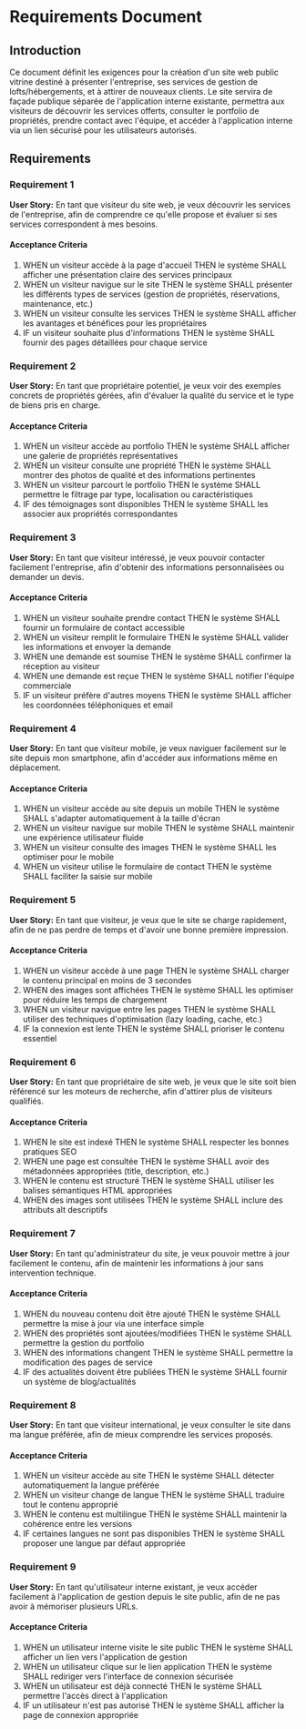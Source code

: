 # Requirements Document

## Introduction

Ce document définit les exigences pour la création d'un site web public vitrine destiné à présenter l'entreprise, ses services de gestion de lofts/hébergements, et à attirer de nouveaux clients. Le site servira de façade publique séparée de l'application interne existante, permettra aux visiteurs de découvrir les services offerts, consulter le portfolio de propriétés, prendre contact avec l'équipe, et accéder à l'application interne via un lien sécurisé pour les utilisateurs autorisés.

## Requirements

### Requirement 1

**User Story:** En tant que visiteur du site web, je veux découvrir les services de l'entreprise, afin de comprendre ce qu'elle propose et évaluer si ses services correspondent à mes besoins.

#### Acceptance Criteria

1. WHEN un visiteur accède à la page d'accueil THEN le système SHALL afficher une présentation claire des services principaux
2. WHEN un visiteur navigue sur le site THEN le système SHALL présenter les différents types de services (gestion de propriétés, réservations, maintenance, etc.)
3. WHEN un visiteur consulte les services THEN le système SHALL afficher les avantages et bénéfices pour les propriétaires
4. IF un visiteur souhaite plus d'informations THEN le système SHALL fournir des pages détaillées pour chaque service

### Requirement 2

**User Story:** En tant que propriétaire potentiel, je veux voir des exemples concrets de propriétés gérées, afin d'évaluer la qualité du service et le type de biens pris en charge.

#### Acceptance Criteria

1. WHEN un visiteur accède au portfolio THEN le système SHALL afficher une galerie de propriétés représentatives
2. WHEN un visiteur consulte une propriété THEN le système SHALL montrer des photos de qualité et des informations pertinentes
3. WHEN un visiteur parcourt le portfolio THEN le système SHALL permettre le filtrage par type, localisation ou caractéristiques
4. IF des témoignages sont disponibles THEN le système SHALL les associer aux propriétés correspondantes

### Requirement 3

**User Story:** En tant que visiteur intéressé, je veux pouvoir contacter facilement l'entreprise, afin d'obtenir des informations personnalisées ou demander un devis.

#### Acceptance Criteria

1. WHEN un visiteur souhaite prendre contact THEN le système SHALL fournir un formulaire de contact accessible
2. WHEN un visiteur remplit le formulaire THEN le système SHALL valider les informations et envoyer la demande
3. WHEN une demande est soumise THEN le système SHALL confirmer la réception au visiteur
4. WHEN une demande est reçue THEN le système SHALL notifier l'équipe commerciale
5. IF un visiteur préfère d'autres moyens THEN le système SHALL afficher les coordonnées téléphoniques et email

### Requirement 4

**User Story:** En tant que visiteur mobile, je veux naviguer facilement sur le site depuis mon smartphone, afin d'accéder aux informations même en déplacement.

#### Acceptance Criteria

1. WHEN un visiteur accède au site depuis un mobile THEN le système SHALL s'adapter automatiquement à la taille d'écran
2. WHEN un visiteur navigue sur mobile THEN le système SHALL maintenir une expérience utilisateur fluide
3. WHEN un visiteur consulte des images THEN le système SHALL les optimiser pour le mobile
4. WHEN un visiteur utilise le formulaire de contact THEN le système SHALL faciliter la saisie sur mobile

### Requirement 5

**User Story:** En tant que visiteur, je veux que le site se charge rapidement, afin de ne pas perdre de temps et d'avoir une bonne première impression.

#### Acceptance Criteria

1. WHEN un visiteur accède à une page THEN le système SHALL charger le contenu principal en moins de 3 secondes
2. WHEN des images sont affichées THEN le système SHALL les optimiser pour réduire les temps de chargement
3. WHEN un visiteur navigue entre les pages THEN le système SHALL utiliser des techniques d'optimisation (lazy loading, cache, etc.)
4. IF la connexion est lente THEN le système SHALL prioriser le contenu essentiel

### Requirement 6

**User Story:** En tant que propriétaire de site web, je veux que le site soit bien référencé sur les moteurs de recherche, afin d'attirer plus de visiteurs qualifiés.

#### Acceptance Criteria

1. WHEN le site est indexé THEN le système SHALL respecter les bonnes pratiques SEO
2. WHEN une page est consultée THEN le système SHALL avoir des métadonnées appropriées (title, description, etc.)
3. WHEN le contenu est structuré THEN le système SHALL utiliser les balises sémantiques HTML appropriées
4. WHEN des images sont utilisées THEN le système SHALL inclure des attributs alt descriptifs

### Requirement 7

**User Story:** En tant qu'administrateur du site, je veux pouvoir mettre à jour facilement le contenu, afin de maintenir les informations à jour sans intervention technique.

#### Acceptance Criteria

1. WHEN du nouveau contenu doit être ajouté THEN le système SHALL permettre la mise à jour via une interface simple
2. WHEN des propriétés sont ajoutées/modifiées THEN le système SHALL permettre la gestion du portfolio
3. WHEN des informations changent THEN le système SHALL permettre la modification des pages de service
4. IF des actualités doivent être publiées THEN le système SHALL fournir un système de blog/actualités

### Requirement 8

**User Story:** En tant que visiteur international, je veux consulter le site dans ma langue préférée, afin de mieux comprendre les services proposés.

#### Acceptance Criteria

1. WHEN un visiteur accède au site THEN le système SHALL détecter automatiquement la langue préférée
2. WHEN un visiteur change de langue THEN le système SHALL traduire tout le contenu approprié
3. WHEN le contenu est multilingue THEN le système SHALL maintenir la cohérence entre les versions
4. IF certaines langues ne sont pas disponibles THEN le système SHALL proposer une langue par défaut appropriée

### Requirement 9

**User Story:** En tant qu'utilisateur interne existant, je veux accéder facilement à l'application de gestion depuis le site public, afin de ne pas avoir à mémoriser plusieurs URLs.

#### Acceptance Criteria

1. WHEN un utilisateur interne visite le site public THEN le système SHALL afficher un lien vers l'application de gestion
2. WHEN un utilisateur clique sur le lien application THEN le système SHALL rediriger vers l'interface de connexion sécurisée
3. WHEN un utilisateur est déjà connecté THEN le système SHALL permettre l'accès direct à l'application
4. IF un utilisateur n'est pas autorisé THEN le système SHALL afficher la page de connexion appropriée